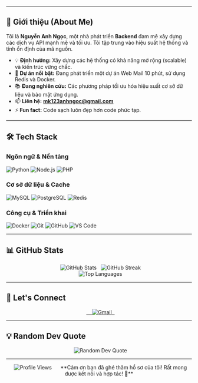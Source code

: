 <div align="center">
  </div>

---

## 🚀 Giới thiệu (About Me)

Tôi là **Nguyễn Anh Ngọc**, một nhà phát triển **Backend** đam mê xây dựng các dịch vụ API mạnh mẽ và tối ưu. Tôi tập trung vào hiệu suất hệ thống và tính ổn định của mã nguồn.

- 💡 **Định hướng:** Xây dựng các hệ thống có khả năng mở rộng (scalable) và kiến trúc vững chắc.
- 🎯 **Dự án nổi bật:** Đang phát triển một dự án Web Mail 10 phút, sử dụng Redis và Docker.
- 📚 **Đang nghiên cứu:** Các phương pháp tối ưu hóa hiệu suất cơ sở dữ liệu và bảo mật ứng dụng.
- 📫 **Liên hệ:** **mk123anhngoc@gmail.com**
- ⚡ **Fun fact:** Code sạch luôn đẹp hơn code phức tạp.

---

## 🛠️ Tech Stack

### Ngôn ngữ & Nền tảng
![Python](https://img.shields.io/badge/Python-3776AB?style=for-the-badge&logo=python&logoColor=white)
![Node.js](https://img.shields.io/badge/Node.js-339933?style=for-the-badge&logo=node.js&logoColor=white)
![PHP](https://img.shields.io/badge/PHP-777BB4?style=for-the-badge&logo=php&logoColor=white)

### Cơ sở dữ liệu & Cache
![MySQL](https://img.shields.io/badge/MySQL-4479A1?style=for-the-badge&logo=mysql&logoColor=white)
![PostgreSQL](https://img.shields.io/badge/PostgreSQL-316192?style=for-the-badge&logo=postgresql&logoColor=white)
![Redis](https://img.shields.io/badge/redis-%23DC382D.svg?style=for-the-badge&logo=redis&logoColor=white)

### Công cụ & Triển khai
![Docker](https://img.shields.io/badge/docker-%230db7ed.svg?style=for-the-badge&logo=docker&logoColor=white)
![Git](https://img.shields.io/badge/git-%23F05032.svg?style=for-the-badge&logo=git&logoColor=white)
![GitHub](https://img.shields.io/badge/github-%23121011.svg?style=for-the-badge&logo=github&logoColor=white)
![VS Code](https://img.shields.io/badge/VS%20Code-007ACC?style=for-the-badge&logo=visual-studio-code&logoColor=white)

---

## 📊 GitHub Stats

<div align="center">
  <img src="https://github-readme-stats.vercel.app/api?username=hinataloli&theme=dark&hide_border=false&include_all_commits=true&count_private=true" alt="GitHub Stats" />
  <img src="https://github-readme-streak-stats.herokuapp.com/?user=hinataloli&theme=dark&hide_border=false" alt="GitHub Streak" />
</div>

<div align="center">
  <img src="https://github-readme-stats.vercel.app/api/top-langs/?username=hinataloli&theme=dark&hide_border=false&include_all_commits=true&layout=compact" alt="Top Languages" />
</div>

---

## 🤝 Let's Connect

<div align="center">
  <a href="mailto:mk123anhngoc@gmail.com">
    <img src="https://img.shields.io/badge/Gmail-D14836?style=for-the-badge&logo=gmail&logoColor=white" alt="Gmail"/>
  </a>
</div>

---

## 💡 Random Dev Quote

<div align="center">
  <img src="https://quotes-github-readme.vercel.app/api?type=horizontal&theme=dark" alt="Random Dev Quote"/>
</div>

---

<div align="center">
  <img src="https://komarev.com/ghpvc/?username=hinataloli&style=flat-square&color=blue" alt="Profile Views"/>
  
  **Cảm ơn bạn đã ghé thăm hồ sơ của tôi! Rất mong được kết nối và hợp tác! 🚀**
</div>
